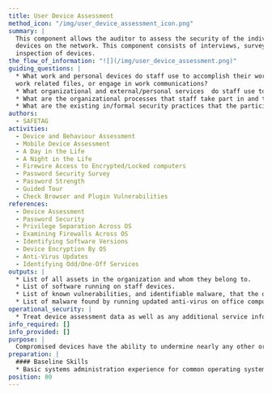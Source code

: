 ```yaml
---
title: User Device Assessment
method_icon: "/img/user_device_assessment_icon.png"
summary: |
  This component allows the auditor to assess the security of the individual
  devices on the network. This component consists of interviews, surveys, and
  inspection of devices.
the_flow_of_information: "![](/img/user_device_assessment.png)"
guiding_questions: |
  * What work and personal devices do staff use to accomplish their work, store
  work related files, or engage in work communications?
  * What organizational and external/personal services  do staff use to accomplish their work, store work related files, or engage in work communications?
  * What are the organizational processes that staff take part in and the tools and communication channels that are used in those process'?
  * What are the existing in/formal security practices that the participants use to address risks.
authors:
  - SAFETAG
activities:
  - Device and Behaviour Assessment
  - Mobile Device Assessment
  - A Day in the Life
  - A Night in the Life
  - Firewire Access to Encrypted/Locked computers
  - Password Security Survey
  - Password Strength
  - Guided Tour
  - Check Browser and Plugin Vulnerabilities
references:
  - Device Assessment
  - Password Security
  - Privilege Separation Across OS
  - Examining Firewalls Across OS
  - Identifying Software Versions
  - Device Encryption By OS
  - Anti-Virus Updates
  - Identifying Odd/One-Off Services
outputs: |
  * List of all assets in the organization and whom they belong to.
  * List of software running on staff devices.
  * List of known vulnerabilities, and identifiable malware, that the office is vulnerable to.
  * List of malware found by running updated anti-virus on office computers (if anti-virus installed during device inspection.)
operational_security: |
  * Treat device assessment data as well as any additional service information learned with the utmost security
info_required: []
info_provided: []
purpose: |
  Compromised devices have the ability to undermine nearly any other organizational attempt at securing information. Knowing if devices receive basic software and security upgrades and what core protections against unauthorized access exist is vital to designing a strategy to make the host more secure.
preparation: |
  #### Baseline Skills
  * Basic systems administration experience for common operating systems
position: 80
---
```

